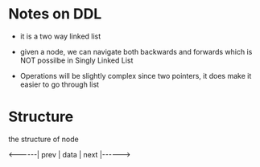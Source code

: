 # Notes on DDL

- it is a two way linked list

- given a node, we can navigate both backwards and forwards which is NOT possilbe in Singly Linked List

- Operations will be slightly complex since two pointers, it does make it easier to go through list

# Structure

the structure of node

<------| prev | data | next |------>